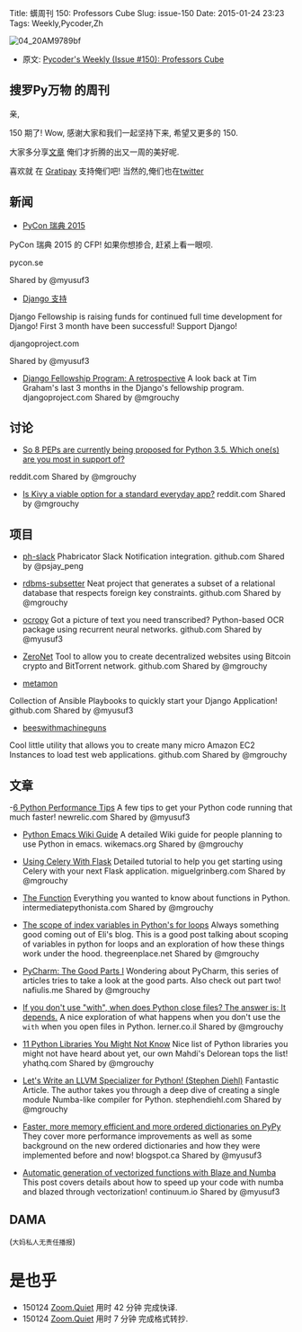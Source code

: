 Title: 蠎周刊 150: Professors Cube
Slug: issue-150
Date: 2015-01-24 23:23
Tags: Weekly,Pycoder,Zh 

![04_20AM9789bf](https://gallery.mailchimp.com/9735795484d2e4c204da82a29/images/Image_202014_01_22_20at_2010.45.04_20AM9789bf.png)


- 原文: [Pycoder's Weekly (Issue #150): Professors Cube](http://us4.campaign-archive1.com/?u=9735795484d2e4c204da82a29&id=353147b5f3&e=889f3f6a05)


##  搜罗Py万物 的周刊

亲,

150 期了! Wow, 
感谢大家和我们一起坚持下来,
希望又更多的 150.

大家多分享[文章](http://pycoders.com/submissions/) 
俺们才折腾的出又一周的美好呢.

喜欢就
在 [Gratipay](https://www.gratipay.com/PycodersWeekly)
支持俺们吧!
当然的,俺们也在[twitter](http://www.twitter.com/pycoders)



## 新闻


- [PyCon 瑞典 2015](http://www.pycon.se/)

PyCon 瑞典 2015 的 CFP! 
如果你想掺合, 赶紧上看一眼呗.

pycon.se

Shared by @myusuf3
 

- [Django 支持](https://www.djangoproject.com/fundraising/)

Django Fellowship is raising funds for continued full time development for Django! First 3 month have been successful! Support Django!

djangoproject.com

Shared by @myusuf3
 

- [Django Fellowship Program: A retrospective](https://www.djangoproject.com/weblog/2015/jan/21/django-fellowship-retrospective/)
A look back at Tim Graham's last 3 months in the Django's fellowship program.
djangoproject.com
Shared by @mgrouchy

## 讨论

- [So 8 PEPs are currently being proposed for Python 3.5. Which one(s) are you most in support of?](http://www.reddit.com/r/Python/comments/2synry/so_8_peps_are_currently_being_proposed_for_python/)

reddit.com
Shared by @mgrouchy
 

- [Is Kivy a viable option for a standard everyday app?](http://www.reddit.com/r/Python/comments/2t9vyj/is_kivy_a_viable_option_for_a_standard_everyday/)
reddit.com
Shared by @mgrouchy


## 项目

- [ph-slack](https://github.com/psjay/ph-slack)
Phabricator Slack Notification integration.
github.com
Shared by @psjay_peng
 

- [rdbms-subsetter](https://github.com/18F/rdbms-subsetter)
Neat project that generates a subset of a relational database that respects foreign key constraints.
github.com
Shared by @mgrouchy
 

- [ocropy](https://github.com/tmbdev/ocropy)
Got a picture of text you need transcribed? Python-based OCR package using recurrent neural networks.
github.com
Shared by @myusuf3
 

- [ZeroNet](https://github.com/HelloZeroNet/ZeroNet)
Tool to allow you to create decentralized websites using Bitcoin crypto and BitTorrent network.
github.com
Shared by @mgrouchy
 

- [metamon](https://github.com/tryolabs/metamon)

Collection of Ansible Playbooks to quickly start your Django Application!
github.com
Shared by @myusuf3
 

- [beeswithmachineguns](https://github.com/newsapps/beeswithmachineguns)

Cool little utility that allows you to create many micro Amazon EC2 Instances to load test web applications.
github.com
Shared by @mgrouchy
 


## 文章
-[6 Python Performance Tips](http://blog.newrelic.com/2015/01/21/python-performance-tips/)
A few tips to get your Python code running that much faster!
newrelic.com
Shared by @myusuf3
 

- [Python Emacs Wiki Guide](http://wikemacs.org/wiki/Python#Default_modes)
A detailed Wiki guide for people planning to use Python in emacs.
wikemacs.org
Shared by @mgrouchy
 

- [Using Celery With Flask](http://blog.miguelgrinberg.com/post/using-celery-with-flask)
Detailed tutorial to help you get starting using Celery with your next Flask application.
miguelgrinberg.com
Shared by @mgrouchy
 

- [The Function](http://intermediatepythonista.com/the-function)
Everything you wanted to know about functions in Python.
intermediatepythonista.com
Shared by @mgrouchy
 

- [The scope of index variables in Python's for loops](http://eli.thegreenplace.net/2015/the-scope-of-index-variables-in-pythons-for-loops/)
Always something good coming out of Eli's blog. This is a good post talking about scoping of variables in python for loops and an exploration of how these things work under the hood.
thegreenplace.net
Shared by @mgrouchy
 

- [PyCharm: The Good Parts I](http://nafiulis.me/pycharm-the-good-parts-i.html)
Wondering about PyCharm, this series of articles tries to take a look at the good parts. Also check out part two!
nafiulis.me
Shared by @mgrouchy
 

- [If you don't use "with", when does Python close files? The answer is: It depends.](http://blog.lerner.co.il/dont-use-python-close-files-answer-depends/)
A nice exploration of what happens when you don't use the `with` when you open files in Python.
lerner.co.il
Shared by @mgrouchy
 

- [11 Python Libraries You Might Not Know](http://blog.yhathq.com/posts/11-python-libraries-you-might-not-know.html)
Nice list of Python libraries you might not have heard about yet, our own Mahdi's Delorean tops the list!
yhathq.com
Shared by @mgrouchy
 

- [Let's Write an LLVM Specializer for Python! (Stephen Diehl)](http://dev.stephendiehl.com/numpile/)
Fantastic Article. The author takes you through a deep dive of creating a single module Numba-like compiler for Python.
stephendiehl.com
Shared by @mgrouchy
 

- [Faster, more memory efficient and more ordered dictionaries on PyPy](http://morepypy.blogspot.ca/2015/01/faster-more-memory-efficient-and-more.html)
They cover more performance improvements as well as some background on the new ordered dictionaries and how they were implemented before and now!
blogspot.ca
Shared by @myusuf3
 

- [Automatic generation of vectorized functions with Blaze and Numba](http://continuum.io/blog/blaze-and-numba)
This post covers details about how to speed up your code with numba and blazed through vectorization!
continuum.io
Shared by @myusuf3


## DAMA
(`大妈私人无责任播报`)


# 是也乎

- 150124 [Zoom.Quiet](http://zoomquiet.org/) 用时 42 分钟 完成快译.
- 150124 [Zoom.Quiet](http://zoomquiet.org/) 用时 7 分钟 完成格式转抄.

    
 
